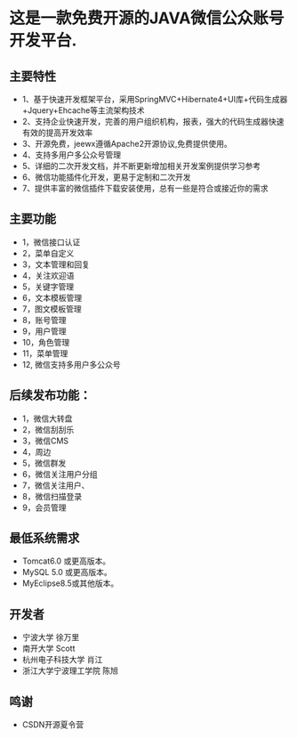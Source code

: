 
这是一款免费开源的JAVA微信公众账号开发平台.
===============

主要特性
-----------------------------------
*   1、基于快速开发框架平台，采用SpringMVC+Hibernate4+UI库+代码生成器+Jquery+Ehcache等主流架构技术
*   2、支持企业快速开发，完善的用户组织机构，报表，强大的代码生成器快速有效的提高开发效率
*   3、开源免费，jeewx遵循Apache2开源协议,免费提供使用。
*   4、支持多用户多公众号管理
*   5、详细的二次开发文档，并不断更新增加相关开发案例提供学习参考
*   6、微信功能插件化开发，更易于定制和二次开发
*   7、提供丰富的微信插件下载安装使用，总有一些是符合或接近你的需求

主要功能
-----------------------------------
*   1，微信接口认证
*   2，菜单自定义
*   3，文本管理和回复
*   4，关注欢迎语
*   5，关键字管理
*   6，文本模板管理
*   7，图文模板管理
*   8，账号管理
*   9，用户管理
*   10，角色管理
*   11，菜单管理
*   12, 微信支持多用户多公众号

后续发布功能：
-----------------------------------
 *  1，微信大转盘
 *  2，微信刮刮乐
 *  3，微信CMS
 *  4，周边
 *  5，微信群发
 *  6，微信关注用户分组
 *  7，微信关注用户、
 *  8，微信扫描登录
 *  9，会员管理

最低系统需求
-----------------------------------
* 	Tomcat6.0 或更高版本。
* 	MySQL 5.0 或更高版本。
* 	MyEclipse8.5或其他版本。 

开发者
-----------------------------------
*   宁波大学 徐万里
*   南开大学 Scott
*   杭州电子科技大学 肖江
*   浙江大学宁波理工学院 陈旭

鸣谢
-----------------------------------
*   CSDN开源夏令营
